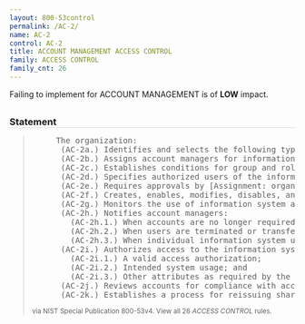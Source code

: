 ```yaml
---
layout: 800-53control
permalink: /AC-2/
name: AC-2
control: AC-2
title: ACCOUNT MANAGEMENT ACCESS CONTROL
family: ACCESS CONTROL
family_cnt: 26
---
```

<p class="text-info">Failing to implement for ACCOUNT MANAGEMENT is of <b>LOW</b> impact.</p>

<h3 style="border-bottom:1px solid #ddd;margin:30px 0 8px 0;">Statement</h3>
<blockquote>
<pre>     The organization: 
      (AC-2a.) Identifies and selects the following types of information system accounts to support organizational missions/business functions: [Assignment: organization-defined information system account types]; 
      (AC-2b.) Assigns account managers for information system accounts; 
      (AC-2c.) Establishes conditions for group and role membership; 
      (AC-2d.) Specifies authorized users of the information system, group and role membership, and access authorizations (i.e., privileges) and other attributes (as required) for each account; 
      (AC-2e.) Requires approvals by [Assignment: organization-defined personnel or roles] for requests to create information system accounts; 
      (AC-2f.) Creates, enables, modifies, disables, and removes information system accounts in accordance with [Assignment: organization-defined procedures or conditions]; 
      (AC-2g.) Monitors the use of information system accounts; 
      (AC-2h.) Notifies account managers: 
        (AC-2h.1.) When accounts are no longer required; 
        (AC-2h.2.) When users are terminated or transferred; and 
        (AC-2h.3.) When individual information system usage or need-to-know changes; 
      (AC-2i.) Authorizes access to the information system based on: 
        (AC-2i.1.) A valid access authorization; 
        (AC-2i.2.) Intended system usage; and 
        (AC-2i.3.) Other attributes as required by the organization or associated missions/business functions; 
      (AC-2j.) Reviews accounts for compliance with account management requirements [Assignment: organization-defined frequency]; and 
      (AC-2k.) Establishes a process for reissuing shared/group account credentials (if deployed) when individuals are removed from the group. 
</pre>
<p><small>via NIST Special Publication 800-53v4. View all 26 <i>ACCESS CONTROL</i> rules. <a href="/cce/ssg/group/$Group_id"><span class="glyphicon glyphicon-link"></span></a> </small></p>
</blockquote>

